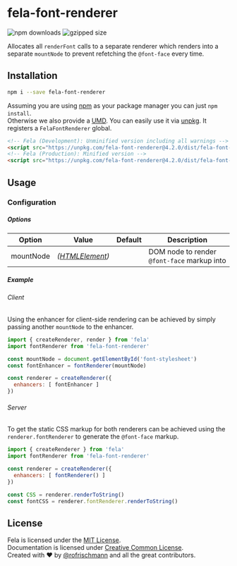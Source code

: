 # fela-font-renderer

<img alt="npm downloads" src="https://img.shields.io/npm/dm/fela-font-renderer.svg">
<img alt="gzipped size" src="https://img.shields.io/badge/gzipped-2.21kb-brightgreen.svg">

Allocates all `renderFont` calls to a separate renderer which renders into a separate `mountNode` to prevent refetching the `@font-face` every time.

## Installation
```sh
npm i --save fela-font-renderer
```
Assuming you are using [npm](https://www.npmjs.com) as your package manager you can just `npm install`.<br>
Otherwise we also provide a [UMD](https://github.com/umdjs/umd). You can easily use it via [unpkg](https://unpkg.com/). It registers a `FelaFontRenderer` global.
```HTML
<!-- Fela (Development): Unminified version including all warnings -->
<script src="https://unpkg.com/fela-font-renderer@4.2.0/dist/fela-font-renderer.js"></script>
<!-- Fela (Production): Minified version -->
<script src="https://unpkg.com/fela-font-renderer@4.2.0/dist/fela-font-renderer.min.js"></script>
```

## Usage
### Configuration
##### Options
| Option | Value | Default | Description |
| ------ | --- | ------------ | --- |
|mountNode| *([HTMLElement](https://developer.mozilla.org/en-US/docs/Web/API/HTMLElement))* | | DOM node to render `@font-face` markup into |


##### Example
###### Client
Using the enhancer for client-side rendering can be achieved by simply passing another `mountNode` to the enhancer.
```javascript
import { createRenderer, render } from 'fela'
import fontRenderer from 'fela-font-renderer'

const mountNode = document.getElementById('font-stylesheet')
const fontEnhancer = fontRenderer(mountNode)

const renderer = createRenderer({
  enhancers: [ fontEnhancer ]
})
```

###### Server
To get the static CSS markup for both renderers can be achieved using the `renderer.fontRenderer` to generate the `@font-face` markup.

```javascript
import { createRenderer } from 'fela'
import fontRenderer from 'fela-font-renderer'

const renderer = createRenderer({
  enhancers: [ fontRenderer() ]
})

const CSS = renderer.renderToString()
const fontCSS = renderer.fontRenderer.renderToString()
```

## License
Fela is licensed under the [MIT License](http://opensource.org/licenses/MIT).<br>
Documentation is licensed under [Creative Common License](http://creativecommons.org/licenses/by/4.0/).<br>
Created with ♥ by [@rofrischmann](http://rofrischmann.de) and all the great contributors.
